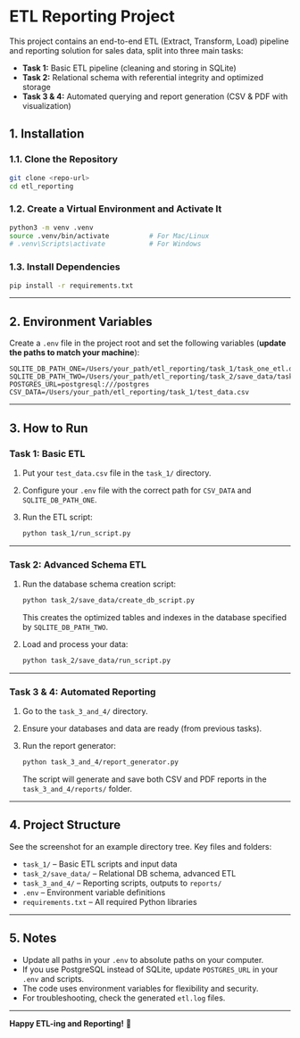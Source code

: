 
# ETL Reporting Project

This project contains an end-to-end ETL (Extract, Transform, Load) pipeline and reporting solution for sales data, split into three main tasks:

- **Task 1:** Basic ETL pipeline (cleaning and storing in SQLite)
- **Task 2:** Relational schema with referential integrity and optimized storage
- **Task 3 & 4:** Automated querying and report generation (CSV & PDF with visualization)


## 1. Installation

### 1.1. Clone the Repository

```bash
git clone <repo-url>
cd etl_reporting
````

### 1.2. Create a Virtual Environment and Activate It

```bash
python3 -m venv .venv
source .venv/bin/activate          # For Mac/Linux
# .venv\Scripts\activate           # For Windows
```

### 1.3. Install Dependencies

```bash
pip install -r requirements.txt
```

---

## 2. Environment Variables

Create a `.env` file in the project root and set the following variables
(**update the paths to match your machine**):

```env
SQLITE_DB_PATH_ONE=/Users/your_path/etl_reporting/task_1/task_one_etl.db
SQLITE_DB_PATH_TWO=/Users/your_path/etl_reporting/task_2/save_data/task_two_etl.db
POSTGRES_URL=postgresql:///postgres
CSV_DATA=/Users/your_path/etl_reporting/task_1/test_data.csv
```

---

## 3. How to Run

### Task 1: Basic ETL

1. Put your `test_data.csv` file in the `task_1/` directory.
2. Configure your `.env` file with the correct path for `CSV_DATA` and `SQLITE_DB_PATH_ONE`.
3. Run the ETL script:

   ```bash
   python task_1/run_script.py
   ```

---

### Task 2: Advanced Schema ETL

1. Run the database schema creation script:

   ```bash
   python task_2/save_data/create_db_script.py
   ```

   This creates the optimized tables and indexes in the database specified by `SQLITE_DB_PATH_TWO`.

2. Load and process your data:

   ```bash
   python task_2/save_data/run_script.py
   ```

---

### Task 3 & 4: Automated Reporting

1. Go to the `task_3_and_4/` directory.
2. Ensure your databases and data are ready (from previous tasks).
3. Run the report generator:

   ```bash
   python task_3_and_4/report_generator.py
   ```

   The script will generate and save both CSV and PDF reports in the `task_3_and_4/reports/` folder.

---

## 4. Project Structure

See the screenshot for an example directory tree. Key files and folders:

* `task_1/` – Basic ETL scripts and input data
* `task_2/save_data/` – Relational DB schema, advanced ETL
* `task_3_and_4/` – Reporting scripts, outputs to `reports/`
* `.env` – Environment variable definitions
* `requirements.txt` – All required Python libraries

---

## 5. Notes

* Update all paths in your `.env` to absolute paths on your computer.
* If you use PostgreSQL instead of SQLite, update `POSTGRES_URL` in your `.env` and scripts.
* The code uses environment variables for flexibility and security.
* For troubleshooting, check the generated `etl.log` files.

---

**Happy ETL-ing and Reporting!** 🚀

```
